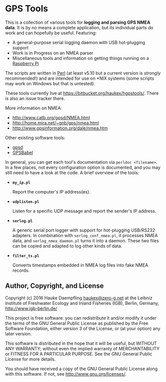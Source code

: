 
GPS Tools
=========

This is a collection of various tools for __logging and parsing GPS NMEA data__.
It is by no means a complete application,
but its individual parts do work and can hopefully be useful.
Featuring:

* A general-purpose serial logging daemon with USB hot-plugging support
* Work is in Progress on an NMEA parser
* Miscellaneous tools and information on getting things
  running on a [Raspberry Pi](http://www.raspberrypi.org/)

The scripts are written in [Perl](http://www.perl.org/)
(at least v5.10 but a current version is *strongly* recommended!)
and are intended for use on \*NIX systems
(some scripts may work on Windows but that is untested).

These tools currently live at
<https://bitbucket.org/haukex/hgpstools/>.
There is also an issue tracker there.

More information on NMEA:

* <http://www.catb.org/gpsd/NMEA.html>
* <http://home.mira.net/~gnb/gps/nmea.html>
* <http://www.gpsinformation.org/dale/nmea.htm>

Other existing software tools:

* [gpsd](http://www.catb.org/gpsd/)
* [GPSBabel](http://www.gpsbabel.org/)

In general, you can get each tool's documentation via `perldoc <filename>`.
In a few places, not every configuration option is documented, and
you may still need to have a look at the code.
A brief overview of the tools:

*	**`my_ip.pl`**

	Report the computer's IP address(es).

*	**`udplisten.pl`**

	Listen for a specific UDP message and report the sender's IP address.

*	**`serlog.pl`**

	A generic serial port logger with support for hot-plugging USB/RS232 adapters.
	In combination with `serlog_conf_nmea.pl`, it processes NMEA data,
	and `serlog_nmea_daemon.pl` turns it into a daemon.
	These two files can be copied and adapted to log other kinds of data.

*	**`filter_ts.pl`**

	Converts timestamps embedded in NMEA log files into fake NMEA records.


Author, Copyright, and License
------------------------------

Copyright (c) 2016 Hauke Daempfling <haukex@zero-g.net>
at the Leibniz Institute of Freshwater Ecology and Inland Fisheries (IGB),
Berlin, Germany, <http://www.igb-berlin.de/>

This project is free software: you can redistribute it and/or modify
it under the terms of the GNU General Public License as published by
the Free Software Foundation, either version 3 of the License, or
(at your option) any later version.

This software is distributed in the hope that it will be useful,
but WITHOUT ANY WARRANTY; without even the implied warranty of
MERCHANTABILITY or FITNESS FOR A PARTICULAR PURPOSE. See the
GNU General Public License for more details.

You should have received a copy of the GNU General Public License
along with this software. If not, see <http://www.gnu.org/licenses/>.

